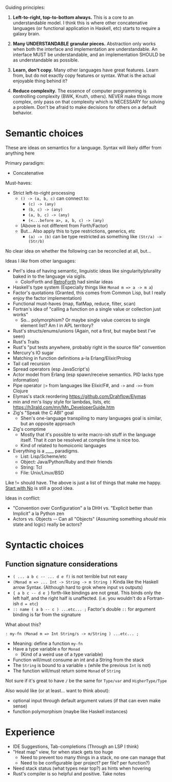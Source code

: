 Guiding principles:

1. **Left-to-right, top-to-bottom always.** This is a core to an understandable model. I think this is where other concatenative languages (or functional application in Haskell, etc) starts to require a galaxy brain.

2. **Many UNDERSTANDABLE granular pieces.** Abstraction only works when both the interface and implementation are understandable. An interface MUST be understandable, and an implementation SHOULD be as understandable as possible.

3. **Learn, don't copy.** Many other languages have great features. Learn from, but do not exactly copy features or syntax. What is the actual enjoyable thing behind it?

4. **Reduce complexity.** The essence of computer programming is controlling complexity (BWK, Knuth, others). NEVER make things more complex, only pass on that complexity which is NECESSARY for solving a problem. Don't be afraid to make decisions for others on a default behavior.

# Semantic choices

These are ideas on semantics for a language. Syntax will likely differ from anything here

Primary paradigm:
- Concatenative

Must-haves:
- Strict left-to-right processing
  - `() -> (a, b, c)` can connect to:
    - `(c) -> (any)`
    - `(b, c) -> (any)`
    - `(a, b, c) -> (any)`
    - `(<...before a>, a, b, c) -> (any)`
  - (Above is not different from Forth/Factor)
  - But... Also apply this to type restrictions, generics, etc
    - `(a) -> (b)` can be type restricted as something like `(Str/a) -> (Str/b)`

No clear idea on whether the following can be reconciled at all, but...

Ideas I _like_ from other languages:

- Perl's idea of having semantic, linguistic ideas like singularity/plurality baked in to the language via sigils.
  - ColorForth and [RetroForth](http://www.retroforth.org) had similar ideas
- Haskell's type system (Especially things like `Monad m => a -> m a`)
- Factor's quotations (Granted, this comes from Common Lisp, but I really enjoy the factor implementation)
- Functional must-haves (map, flatMap, reduce, filter, scan)
- Fortran's idea of "calling a function on a single value or collection just works"
  - So... polymorphism? Or maybe single value coerces to single element list? Am I in APL territory?
- Rust's structs/enums/unions (Again, not a first, but maybe best I've seen)
- Rust's Traits
- Rust's "put tests anywhere, probably right in the source file" convention
- Mercury's IO sugar
- Matching in function definitions a-la Erlang/Elixir/Prolog
- Tail call recursion
- Spread operators (esp JavaScript's)
- Actor model from Erlang (esp spawn/receive semantics. PID lacks type information)
- Pipe operator `|>` from languages like Elixir/F#, and `->` and `->>` from Clojure
- Elymas's stack reordering https://github.com/Drahflow/Elymas
- min and mn's lispy style for lambdas, lists, etc https://h3rald.com/mn/Mn_DeveloperGuide.htm
- Zig's "Speak the C ABI" goal
  - Shen's one-language transpiling to many languages goal is similar, but an opposite approach
- Zig's comptime
  - Mostly that it's possible to write macro-ish stuff in the language itself. That it *can*
    be resolved at compile time is nice too.
  - Kind of related to homoiconic languages
- Everything is a ____ paradigms.
  - List: Lisp/Scheme/etc
  - Object: Java/Python/Ruby and their friends
  - String: Tcl
  - File: Unix/Linux/BSD

Like != should have. The above is just a list of things that make me happy.
[Start with No](https://basecamp.com/gettingreal/05.3-start-with-no) is still a good idea.

Ideas in conflict:
- "Convention over Configuration" a la DHH vs. "Explicit better than Implicit" a la Python zen
- Actors vs. Objects -- Can all "Objects" (Assuming something _should_ mix state and logic) really be actors?

# Syntactic choices

## Function signature considerations

- `( ... a b c -- ... d e f)` is not terrible but not easy
- `(Monad m => ... Int -> String -> m String )` Kinda like the Haskell arrow Syntax. (Although hard to grok where input vs outputs)
- `{ a b c -- d e }` forth-like bindings are not great. This binds only the left half, and the right half is unaffected. (i.e. you wouldn't do a Fortran-ish `d = etc`)
- `:: name ( a b -- c ) ...etc... ;` Factor's double `::` for argument binding is far from the signature

 What about this?

`: my-fn (Monad m => Int String/s -> m/String ) ...etc... ;`
- Meaning: define a function `my-fn`
- Have a type variable `m` for `Monad`
  - (Kind of a weird use of a type variable)
- Function will/must consume an int and a String from the stack
- The `String` is bound to a variable `s` (while the previous `Int` is not)
- The function will/must return some `Monad` of `String`

Not sure if it's great to have `/` be the same for `Type/var` and `HigherType/Type`

Also would like (or at least... want to think about):

- optional input through default argument values (if that can even make sense)
- function polymorphism (maybe like Haskell instances)

# Experience

- IDE Suggestions, Tab-completions (Through an LSP I think)
- "Heat map" view, for when stack gets too huge
  - Need to prevent too many things in a stack, no one can manage that
  - Need to be configurable (per project? per file? per function?)
- Need stack status (what types near top?) as hints when hovering
- Rust's compiler is so helpful and positive. Take notes
